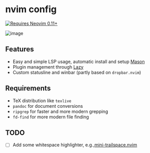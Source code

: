 # nvim config

[![Requires Neovim 0.11+](https://img.shields.io/badge/requires-nvim%200.7%2B-9cf?logo=neovim)](https://neovim.io/)

![image](https://github.com/arminveres/nvim/assets/45210978/b7a9d79d-b725-4011-ad9c-898a3b7179d2)

## Features

- Easy and simple LSP usage, automatic install and setup [Mason](https://github.com/williamboman/mason.nvimhttps://github.com/williamboman/mason.nvim)
- Plugin management through [Lazy](https://github.com/folke/lazy.nvimhttps://github.com/folke/lazy.nvim)
- Custom statusline and winbar (partly based on `dropbar.nvim`)

## Requirements

- TeX distribution like `texlive`
- `pandoc` for document conversions
- `ripgrep` for faster and more modern grepping
- `fd-find` for more modern file finding

## TODO

- [ ] Add some whitespace highlighter, e.g.,[mini-trailspace.nvim](https://github.com/echasnovski/mini.nvim/blob/main/readmes/mini-trailspace.md)

